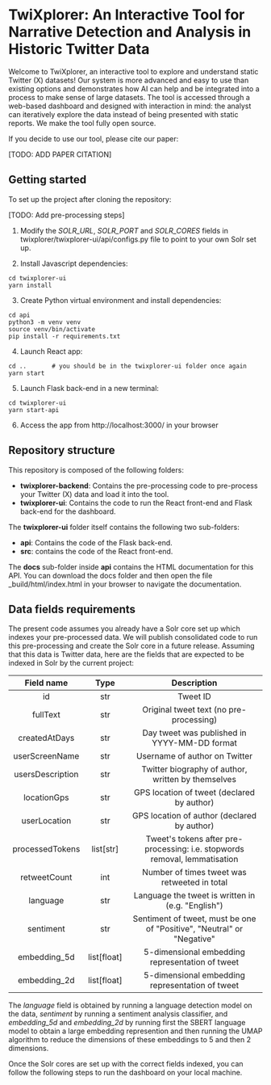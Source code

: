 # TwiXplorer: An Interactive Tool for Narrative Detection and Analysis in Historic Twitter Data

Welcome to TwiXplorer, an interactive tool to explore and understand static Twitter (X) datasets! Our system is more advanced and easy to use than existing options and demonstrates how AI can help and be integrated into a process to make sense of large datasets. The tool is accessed through a web-based dashboard and designed with interaction in mind: the analyst can iteratively explore the data instead of being presented with static reports. We make the tool fully open source.

If you decide to use our tool, please cite our paper: 

[TODO: ADD PAPER CITATION]

## Getting started

To set up the project after cloning the repository:

[TODO: Add pre-processing steps]

1) Modify the *SOLR_URL*, *SOLR_PORT* and *SOLR_CORES* fields in twixplorer/twixplorer-ui/api/configs.py file to point to your own Solr set up.

2) Install Javascript dependencies:
```
cd twixplorer-ui
yarn install
```

3) Create Python virtual environment and install dependencies:
```
cd api
python3 -m venv venv
source venv/bin/activate
pip install -r requirements.txt
```

4) Launch React app:
```
cd ..       # you should be in the twixplorer-ui folder once again
yarn start
```

5) Launch Flask back-end in a new terminal:
```
cd twixplorer-ui
yarn start-api
```

6) Access the app from http://localhost:3000/ in your browser

## Repository structure

This repository is composed of the following folders: 

* **twixplorer-backend**: Contains the pre-processing code to pre-process your Twitter (X) data and load it into the tool.
* **twixplorer-ui**: Contains the code to run the React front-end and Flask back-end for the dashboard. 

The **twixplorer-ui** folder itself contains the following two sub-folders:

* **api**: Contains the code of the Flask back-end. 
* **src**: contains the code of the React front-end.

The **docs** sub-folder inside **api** contains the HTML documentation for this API. You can download the docs folder and then open the file _build/html/index.html in your browser to navigate the documentation.

## Data fields requirements

The present code assumes you already have a Solr core set up which indexes your pre-processed data. We will publish consolidated code to run this pre-processing and create the Solr core in a future release. Assuming that this data is Twitter data, here are the fields that are expected to be indexed in Solr by the current project: 

|   **Field name**  |   **Type**  |                               **Description**                              |
|:-----------------:|:-----------:|:--------------------------------------------------------------------------:|
| id                | str         | Tweet ID                                                                   |
| fullText         | str         | Original tweet text (no pre-processing)                                    |
| createdAtDays   | str         | Day tweet was published in YYYY-MM-DD format                               |
| userScreenName  | str         | Username of author on Twitter                                              |
| usersDescription | str         | Twitter biography of author, written by themselves                         |
| locationGps      | str         | GPS location of tweet (declared by author)                                 |
| userLocation     | str         | GPS location of author (declared by author)                                |
| processedTokens  | list[str]   | Tweet's tokens after pre-processing: i.e. stopwords removal, lemmatisation |
| retweetCount     | int         | Number of times tweet was retweeted in total                               |
| language          | str         | Language the tweet is written in (e.g. "English")                          |
| sentiment         | str         | Sentiment of tweet, must be one of "Positive", "Neutral" or "Negative"     |
| embedding_5d      | list[float] | 5-dimensional embedding representation of tweet                            |
| embedding_2d      | list[float] | 5-dimensional embedding representation of tweet                            |

The *language* field is obtained by running a language detection model on the data, *sentiment* by running a sentiment analysis classifier, and *embedding_5d* and *embedding_2d* by running first the SBERT language model to obtain a large embedding represention and then running the UMAP algorithm to reduce the dimensions of these embeddings to 5 and then 2 dimensions.

Once the Solr cores are set up with the correct fields indexed, you can follow the following steps to run the dashboard on your local machine.
